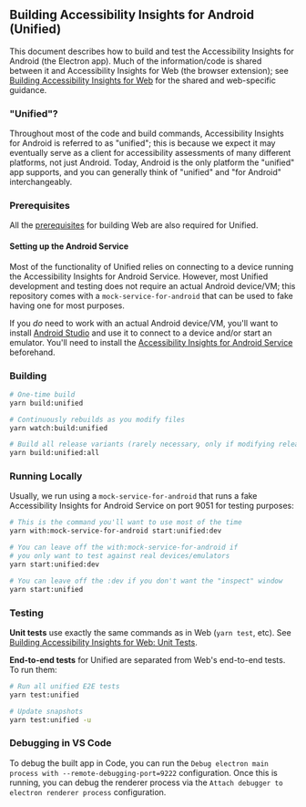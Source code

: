 <!--
Copyright (c) Microsoft Corporation. All rights reserved.
Licensed under the MIT License.
-->

## Building Accessibility Insights for Android (Unified)

This document describes how to build and test the Accessibility Insights for Android (the Electron app). Much of the information/code is shared between it and Accessibility Insights for Web (the browser extension); see [Building Accessibility Insights for Web](./building-web.md) for the shared and web-specific guidance.

### "Unified"?

Throughout most of the code and build commands, Accessibility Insights for Android is referred to as "unified"; this is because we expect it may eventually serve as a client for accessibility assessments of many different platforms, not just Android. Today, Android is the only platform the "unified" app supports, and you can generally think of "unified" and "for Android" interchangeably.

### Prerequisites

All the [prerequisites](./building-web.md#Prerequisites) for building Web are also required for Unified.

#### Setting up the Android Service

Most of the functionality of Unified relies on connecting to a device running the Accessibility Insights for Android Service. However, most Unified development and testing does not require an actual Android device/VM; this repository comes with a `mock-service-for-android` that can be used to fake having one for most purposes.

If you _do_ need to work with an actual Android device/VM, you'll want to install [Android Studio](https://developer.android.com/studio/) and use it to connect to a device and/or start an emulator. You'll need to install the [Accessibility Insights for Android Service](https://github.com/microsoft/accessibility-insights-for-android-service) beforehand.

### Building

```sh
# One-time build
yarn build:unified

# Continuously rebuilds as you modify files
yarn watch:build:unified

# Build all release variants (rarely necessary, only if modifying release infrastructure)
yarn build:unified:all
```

### Running Locally

Usually, we run using a `mock-service-for-android` that runs a fake Accessibility Insights for Android Service on port 9051 for testing purposes:

```sh
# This is the command you'll want to use most of the time
yarn with:mock-service-for-android start:unified:dev

# You can leave off the with:mock-service-for-android if
# you only want to test against real devices/emulators
yarn start:unified:dev

# You can leave off the :dev if you don't want the "inspect" window
yarn start:unified
```

### Testing

**Unit tests** use exactly the same commands as in Web (`yarn test`, etc). See [Building Accessibility Insights for Web: Unit Tests](./building-web.md#unit-tests).

**End-to-end tests** for Unified are separated from Web's end-to-end tests. To run them:

```sh
# Run all unified E2E tests
yarn test:unified

# Update snapshots
yarn test:unified -u
```

### Debugging in VS Code

To debug the built app in Code, you can run the `Debug electron main process with --remote-debugging-port=9222` configuration. Once this is running, you can debug the renderer process via the `Attach debugger to electron renderer process` configuration.
